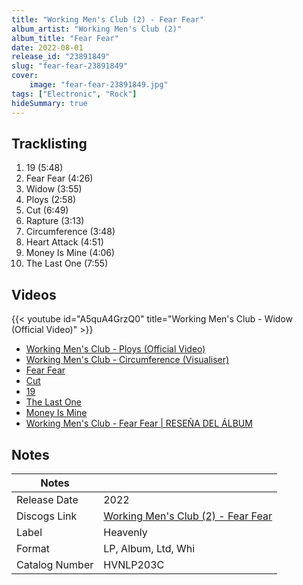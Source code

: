 ```yaml
---
title: "Working Men's Club (2) - Fear Fear"
album_artist: "Working Men's Club (2)"
album_title: "Fear Fear"
date: 2022-08-01
release_id: "23891849"
slug: "fear-fear-23891849"
cover:
    image: "fear-fear-23891849.jpg"
tags: ["Electronic", "Rock"]
hideSummary: true
---
```


## Tracklisting
1. 19 (5:48)
2. Fear Fear (4:26)
3. Widow (3:55)
4. Ploys (2:58)
5. Cut (6:49)
6. Rapture (3:13)
7. Circumference (3:48)
8. Heart Attack (4:51)
9. Money Is Mine (4:06)
10. The Last One (7:55)

## Videos
{{< youtube id="A5quA4GrzQ0" title="Working Men's Club - Widow (Official Video)" >}}
- [Working Men's Club - Ploys (Official Video)](https://www.youtube.com/watch?v=LECCjs6KHHQ)
- [Working Men's Club - Circumference (Visualiser)](https://www.youtube.com/watch?v=kGNqyWTcKd8)
- [Fear Fear](https://www.youtube.com/watch?v=gWb6K10kny4)
- [Cut](https://www.youtube.com/watch?v=wmpLFvuCR7s)
- [19](https://www.youtube.com/watch?v=5dbX7nMshMU)
- [The Last One](https://www.youtube.com/watch?v=NiuAKCPopUg)
- [Money Is Mine](https://www.youtube.com/watch?v=BSRFZ-zPiG8)
- [Working Men's Club - Fear Fear | RESEÑA DEL ÁLBUM](https://www.youtube.com/watch?v=5NU2Az9Up7A)

## Notes

| Notes          |             |
| ---------------| ----------- |
| Release Date   | 2022 |
| Discogs Link   | [Working Men's Club (2) - Fear Fear](https://www.discogs.com/release/23891849) |
| Label          | Heavenly |
| Format         | LP, Album, Ltd, Whi |
| Catalog Number | HVNLP203C |

